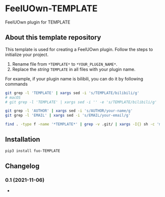 # FeelUOwn-TEMPLATE

FeelUOwn plugin for TEMPLATE

## About this template repository 

This template is used for creating a FeelUOwn plugin. Follow the steps to initialize
your project.

1. Rename file from `*TEMPLATE*` to `*YOUR_PLUGIN_NAME*`.
1. Replace the *string* `TEMPLATE` in all files with your plugin name.

For example, if your plugin name is bilibili, you can do it by following commands

```sh
git grep -l 'TEMPLATE' | xargs sed -i 's/TEMPLATE/bilibili/g'
# macOS
# git grep -l 'TEMPLATE' | xargs sed -i '' -e 's/TEMPLATE/bilibili/g'

git grep -l 'AUTHOR' | xargs sed -i 's/AUTHOR/your-name/g'
git grep -l 'EMAIL' | xargs sed -i 's/EMAIL/your-email/g'

find . -type f -name '*TEMPLATE*' | grep -v .git/ | xargs -I{} sh -c 'mv {} $(echo {} | sed -e "s/TEMPLATE/bilibili/g")'
```

## Installation

```sh
pip3 install fuo-TEMPLATE
```

## Changelog

### 0.1 (2021-11-06)
-
